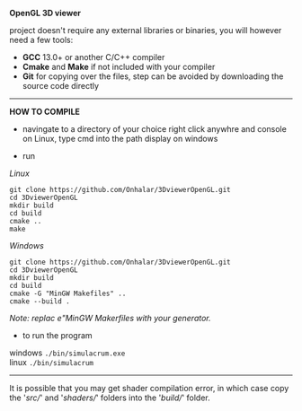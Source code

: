 **OpenGL 3D viewer**

project doesn't require any external libraries or binaries, you will however need a few tools:

 * **GCC** 13.0+ or another C/C++ compiler
 * **Cmake** and **Make** if not included with your compiler
 * **Git** for copying over the files, step can be avoided by downloading the source code directly

___

**HOW TO COMPILE**

 * navingate to a directory of your choice right click anywhre and console on Linux, type cmd into the path display on windows

 * run

*Linux*
```
git clone https://github.com/Onhalar/3DviewerOpenGL.git
cd 3DviewerOpenGL
mkdir build
cd build
cmake ..
make
```
*Windows*
```
git clone https://github.com/Onhalar/3DviewerOpenGL.git
cd 3DviewerOpenGL
mkdir build
cd build
cmake -G "MinGW Makefiles" ..
cmake --build .
```
*Note: replac e"MinGW Makerfiles with your generator.*
* to run the program

windows ```./bin/simulacrum.exe```<br>
linux   ```./bin/simulacrum```<br>

___

It is possible that you may get shader compilation error, in which case copy the '*src/*' and '*shaders/*' folders into the '*build/*' folder.

